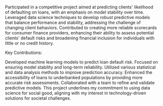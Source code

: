 Participated in a competitive project aimed at predicting clients' likelihood of defaulting on loans, with an emphasis on model stability over time. Leveraged data science techniques to develop robust predictive models that balance performance and stability, addressing the challenge of changing client behaviors. Contributed to creating more reliable scorecards for consumer finance providers, enhancing their ability to assess potential clients' default risks and broadening financial inclusion for individuals with little or no credit history.

Key Contributions:

Developed machine learning models to predict loan default risk.
Focused on ensuring model stability and long-term reliability.
Utilized various statistical and data analysis methods to improve prediction accuracy.
Enhanced the accessibility of loans to underbanked populations by providing more accurate risk assessments.
Collaborated with a team to refine and validate predictive models.
This project underlines my commitment to using data science for social good, aligning with my interest in technology-driven solutions for societal challenges.
